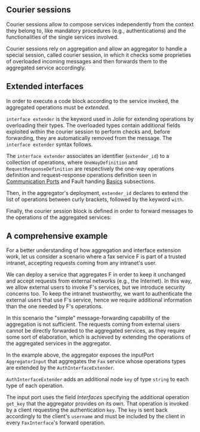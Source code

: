 ## Courier sessions

Courier sessions allow to compose services independently from the context they belong to, like mandatory procedures (e.g., authentications) and the functionalities of the single services involved.

Courier sessions rely on aggregation and allow an aggregator to handle a special session, called courier session, in which it checks some proprieties of overloaded incoming messages and then forwards them to the aggregated service accordingly.

## Extended interfaces

In order to execute a code block according to the service invoked, the aggregated operations must be *extended*.

`interface extender` is the keyword used in Jolie for extending operations by overloading their types. The overloaded types contain additional fields exploited within the courier session to perform checks and, before forwarding, they are automatically removed from the message. The `interface extender` syntax follows.

<div class="syntax" src="syntax_couriers_1.ol"></div>

The `interface extender` associates an identifier (`extender_id`) to a collection of operations, where `OneWayDefinition` and `RequestResponseDefinition` are respectively the one-way operations definition and request-response operations definition seen in [Communication Ports](basics/communication_ports) and Fault handing [Basics](fault_handling/basics) subsections.

<div class="syntax" src="syntax_couriers_2.ol"></div>

Then, in the aggregator's deployment, `extender_id` declares to extend the list of operations between curly brackets, followed by the keyword `with`.

Finally, the courier session block is defined in order to forward messages to the operations of the aggregated services:

<div class="syntax" src="syntax_couriers_3.ol"></div>

## A comprehensive example

For a better understanding of how aggregation and interface extension work, let us consider a scenario where a fax service F is part of a trusted intranet, accepting requests coming from any intranet's user.

<div class="code" src="couriers_1.ol"></div>

We can deploy a service that aggregates F in order to keep it unchanged and accept requests from external networks (e.g., the Internet). In this way, we allow external users to invoke F's services, but we introduce security concerns too. To keep the intranet trustworthy, we want to authenticate the external users that use F's service, hence we require additional information than the one needed by F's operations.

In this scenario the "simple" message-forwarding capability of the aggregation is not sufficient. The requests coming from external users cannot be directly forwarded to the aggregated services, as they require some sort of elaboration, which is achieved by extending the operations of the aggregated services in the aggregator.

<div class="code" src="couriers_2.ol"></div>

In the example above, the aggregator exposes the inputPort `AggregatorInput` that aggregates the `Fax` service whose operations types are extended by the `AuthInterfaceExtender`.

`AuthInterfaceExtender` adds an additional node `key` of type `string` to each type of each operation.

The input port uses the field *Interfaces* specifying the additional operation `get_key` that the aggregator provides on its own. That operation is invoked by a client requesting the authentication `key`. The `key` is sent back accordingly to the client's `username` and must be included by the client in every `FaxInterface`'s forward operation.